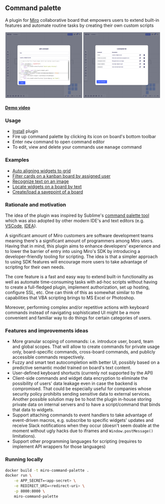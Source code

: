 ## Command palette 
A plugin for [Miro](https://miro.com) collaborative board that empowers users to extend built-in features and automate routine tasks by creating their own custom scripts

<p align="center">
    <img src="docs/screenshot1.png" width="49.5%" title="Creating a command">
    <img src="docs/screenshot2.png" width="49.5%" title="Manage your commands">
</p>

#### [Demo video](https://github.com/qweeze/miro-command-palette/blob/master/docs/demo.webm?raw=true)

### Usage
- [Install](https://miro.com/oauth/authorize/?response_type=code&client_id=3074457347007917373&redirect_uri=https://bot.now.im/oauth) plugin
- Fire up command palette by clicking its icon on board's bottom toolbar
- Enter <kbd>new</kbd> command to open command editor
- To edit, view and delete your commands use <kbd>manage</kbd> command

### Examples
- [Auto aligning widgets to grid](sample_commands/align-widgets.js)
- [Filter cards on a kanban board by assigned user](sample_commands/filter-cards-by-user.js)
- [Recognize text on an image](sample_commands/recognize-text.js)
- [Locate widgets on a board by text](sample_commands/find-widget.js)
- [Create/load a savepoint of a board](sample_commands/savepoint.js)

### Rationale and motivation
The idea of the plugin was inspired by Sublime's [command palette tool](https://sublime-text-unofficial-documentation.readthedocs.io/en/latest/extensibility/command_palette.html) which was also adopted by other modern IDE's and text editors (e.g. [VSCode](https://code.visualstudio.com/docs/getstarted/userinterface#_command-palette), 
[IDEA](https://www.jetbrains.com/help/idea/searching-everywhere.html#find_action)).

A significant amount of Miro customers are software development teams meaning there's a significant amount of programmers among Miro users. Having that in mind, this plugin aims to enhance developers' experience and to lower the barrier of entry into using Miro's SDK by introducing a developer-friendly tooling for scripting. The idea is that a simpler approach to using SDK features will encourage more users to take advantage of scripting for their own needs.

The core feature is a fast and easy way to extend built-in functionality as well as automate time-consuming tasks with ad-hoc scripts without having to create a full-fledged plugin, implement authorization, set up hosting, configure SSL, etc. One can think of this as somewhat similar to the capabilities that VBA scripting brings to MS Excel or Photoshop. 

Moreover, performing complex and/or repetitive actions with keyboard commands instead of navigating sophisticated UI might be a more convenient and familiar way to do things for certain categories of users.

### Features and improvements ideas

- More granular scoping of commands: i.e. introduce user, board, team and global scopes. That will allow to create commands for private usage only, board-specific commands, cross-board commands, and publicly accessible commands respectively.
- Fuzzy and smart text autocompletion with better UI, possibly based on a predictive semantic model trained on board's text content.
- User-defined keyboard shortucts (currenly not supported by the API)
- Client-side commands and widget data encryption to eliminate the possibility of users' data leakage even in case the backend is compromised. That could be especially useful for companies whose security policy prohibits sending sensitive data to external services. Another possible solution may be to host the plugin in-house storing private data on internal servers and to have a script/command that binds that data to widgets.
- Support attaching commands to event handlers to take advantage of event-driven macros, e.g. subscribe to specific widgets' updates and receive Slack notifications when they occur (doesn't seem doable at the moment without ugly hacks due to iframes and `Window.postMessage()` limitations).
- Support other programming languages for scripting (requires to implement API wrappers for those languages)

### Running locally
```bash
docker build -t miro-command-palette .
docker run \
    -e APP_SECRET=<app-secret> \
    -e REDIRECT_URI=<redirect-uri> \
    -p 8000:8000 \
    miro-command-palette
```

